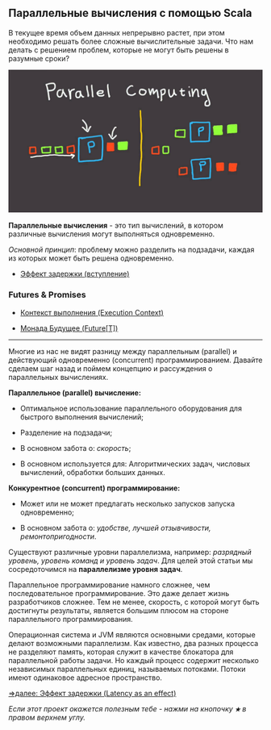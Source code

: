 ## Параллельные вычисления с помощью Scala

В текущее время объем данных непрерывно растет, при этом необходимо решать более сложные вычислительные задачи. Что нам делать 
с решением проблем, которые  не могут быть решены в разумные сроки?

![alt text](https://github.com/steklopod/Parallel-Programming/blob/master/src/main/resources/images/parallel_computing.jpg "parallel_computing")

**Параллельные вычисления** - это тип вычислений, в котором различные вычисления могут выполняться одновременно.

_Основной принцип_: проблему можно разделить на подзадачи, каждая из которых может быть решена одновременно.

* [Эффект задержки (вступление)](https://github.com/steklopod/Parallel-Programming/blob/master/src/main/resources/readmes/theory_1.md)


### Futures & Promises

* [Контекст выполнения (Execution Context)](https://github.com/steklopod/Parallel-Programming/blob/master/src/main/resources/readmes/ExecutionContext.md)

* [Монада  Будущее (Future[T])](https://github.com/steklopod/Parallel-Programming/blob/master/src/main/resources/readmes/Future.md)

___

Многие из нас не видят разницу между параллельным (parallel) и действующий одновременно (concurrent) программированием. 
Давайте сделаем шаг назад и поймем концепцию и рассуждения о параллельных вычислениях.

**Параллельное (parallel) вычисление:**

* Оптимальное использование параллельного оборудования для быстрого выполнения вычислений;

* Разделение на подзадачи;

* В основном забота о: _скорость_;

* В основном используется для: Алгоритмических задач, числовых вычислений, обработки больших данных.

**Конкурентное (concurrent) программирование:**

* Может или не может предлагать несколько запусков запуска одновременно;

* В основном забота о: _удобстве, лучшей отзывчивости, ремонтопригодности_.

Существуют различные уровни параллелизма, например: _разрядный уровень, уровень команд и уровень задач_. Для целей этой 
статьи мы сосредоточимся на **параллелизме уровня задач**.

Параллельное программирование намного сложнее, чем последовательное программирование. Это даже делает жизнь разработчиков 
сложнее. Тем не менее, скорость, с которой могут быть достигнуты результаты, является большим плюсом на стороне параллельного 
программирования.

Операционная система и JVM являются основными средами, которые делают возможными параллелизм. Как известно, два разных 
процесса не разделяют память, которая служит в качестве блокатора для параллельной работы задачи. Но каждый процесс 
содержит несколько независимых параллельных единиц, называемых потоками. Потоки имеют одинаковое адресное пространство.


[=>далее: Эффект задержки (Latency as an effect)](https://github.com/steklopod/Parallel-Programming/blob/master/src/main/resources/readmes/theory_1.md)


_Если этот проект окажется полезным тебе - нажми на кнопочку **`★`** в правом верхнем углу._
